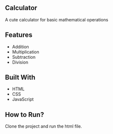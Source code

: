 ## Calculator

A cute calculator for basic mathematical operations

## Features

* Addition
* Multiplication
* Subtraction
* Division

## Built With

* HTML
* CSS
* JavaScript

## How to Run?

Clone the project and run the html file.

